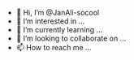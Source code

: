 - 👋 Hi, I’m @JanAli-socool
- 👀 I’m interested in ...
- 🌱 I’m currently learning ...
- 💞️ I’m looking to collaborate on ...
- 📫 How to reach me ...

<!---
JanAli-socool/JanAli-socool is a ✨ special ✨ repository because its `README.md` (this file) appears on your GitHub profile.
You can click the Preview link to take a look at your changes.
--->
